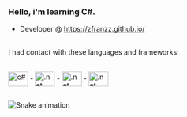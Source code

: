 ### Hello, i'm learning C#.

- Developer @ https://zfranzz.github.io/

##

I had contact with these languages and frameworks:
<div style="display: inline_block"><br>
  <img align="center" alt="c#" height="30" width="40" src="https://cdn.jsdelivr.net/gh/devicons/devicon/icons/csharp/csharp-original.svg">
  -
  <img align="center" alt=".net" height="30" width="40" src="https://cdn.jsdelivr.net/gh/devicons/devicon/icons/dotnetcore/dotnetcore-original.svg">
  -
  <img align="center" alt=".net" height="30" width="40" src="https://cdn.jsdelivr.net/gh/devicons/devicon/icons/javascript/javascript-original.svg">
  -
  <img align="center" alt=".net" height="30" width="40" src="https://cdn.jsdelivr.net/gh/devicons/devicon/icons/nodejs/nodejs-original-wordmark.svg">
</div>
  
##  
  
![Snake animation](https://github.com/Pupetus/Pupetus/blob/output/github-contribution-grid-snake.svg)
